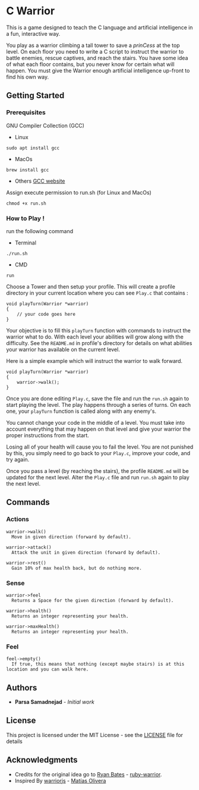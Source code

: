 # C Warrior

This is a game designed to teach the C language and artificial intelligence in a fun, interactive way.

You play as a warrior climbing a tall tower to save a _prinCess_ at the top level. On each floor you need to write a C script to instruct the warrior to battle enemies, rescue captives, and reach the stairs. You have some idea of what each floor contains, but you never know for certain what will happen. You must give the Warrior enough artificial intelligence up-front to find his own way.

## Getting Started

### Prerequisites

GNU Compiler Collection (GCC)

- Linux

```
sudo apt install gcc
```

- MacOs

```
brew install gcc
```

- Others [GCC website](https://gcc.gnu.org/install/binaries.html)

Assign execute permission to run.sh (for Linux and MacOs)

```
chmod +x run.sh
```

### How to Play !

run the following command

- Terminal

```
./run.sh
```

- CMD

```
run
```

Choose a Tower and then setup your profile.
This will create a profile directory in your current location where you can see `Play.c` that contains :

```
void playTurn(Warrior *warrior)
{
    // your code goes here
}

```

Your objective is to fill this `playTurn` function with commands to instruct the warrior what to do. With each level your abilities will grow along with the difficulty. See the `README.md` in profile's directory for details on what abilities your warrior has available on the current level.

Here is a simple example which will instruct the warrior to walk forward.

```
void playTurn(Warrior *warrior)
{
    warrior->walk();
}

```

Once you are done editing `Play.c`, save the file and run the `run.sh` again to start playing the level. The play happens through a series of turns. On each one, your `playTurn` function is called along with any enemy's.

You cannot change your code in the middle of a level. You must take into account everything that may happen on that level and give your warrior the proper instructions from the start.

Losing all of your health will cause you to fail the level. You are not punished by this, you simply need to go back to your `Play.c`, improve your code, and try again.

Once you pass a level (by reaching the stairs), the profile `README.md` will be updated for the next level. Alter the `Play.c` file and run `run.sh` again to play the next level.

## Commands

### Actions

```
warrior->walk()
  Move in given direction (forward by default).

warrior->attack()
  Attack the unit in given direction (forward by default).

warrior->rest()
  Gain 10% of max health back, but do nothing more.

```

### Sense

```
warrior->feel
  Returns a Space for the given direction (forward by default).

warrior->health()
  Returns an integer representing your health.

warrior->maxHealth()
  Returns an integer representing your health.

```

### Feel

```
feel->empty()
  If true, this means that nothing (except maybe stairs) is at this location and you can walk here.

```

## Authors

- **Parsa Samadnejad** - _Initial work_

## License

This project is licensed under the MIT License - see the [LICENSE](LICENSE) file for details

## Acknowledgments

- Credits for the original idea go to [Ryan Bates](https://github.com/ryanb) - [ruby-warrior](https://github.com/ryanb/ruby-warrior).
- Inspired By [warriorjs](https://github.com/olistic/warriorjs) - [Matías Olivera](https://github.com/olistic)
